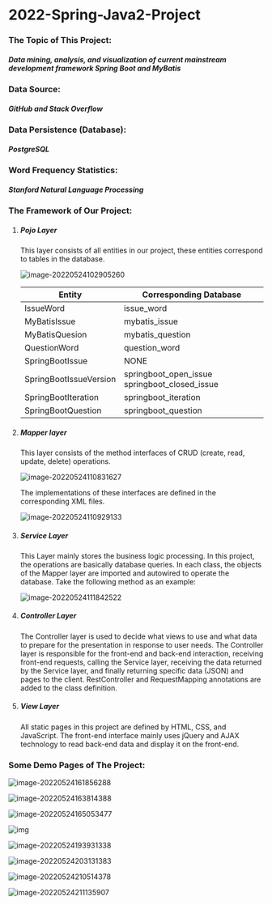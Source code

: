# **2022-Spring-Java2-Project**

### **The Topic of This Project:**

##### *Data mining, analysis, and visualization of current mainstream development framework Spring Boot and MyBatis*

### Data Source:

##### *GitHub and Stack Overflow*

### Data Persistence (Database):

##### PostgreSQL

### Word Frequency Statistics:

##### Stanford Natural Language Processing

### The Framework of Our Project:

1. ##### Pojo Layer

   This layer consists of all entities in our project, these entities correspond to tables in the database.

   ![image-20220524102905260](https://s2.loli.net/2022/05/24/Ov7iZhy98HISPpl.png)

   | Entity                 | Corresponding Database                        |
      | ---------------------- | --------------------------------------------- |
   | IssueWord              | issue_word                                    |
   | MyBatisIssue           | mybatis_issue                                 |
   | MyBatisQuesion         | mybatis_question                              |
   | QuestionWord           | question_word                                 |
   | SpringBootIssue        | NONE                                          |
   | SpringBootIssueVersion | springboot_open_issue springboot_closed_issue |
   | SpringBootIteration    | springboot_iteration                          |
   | SpringBootQuestion     | springboot_question                           |

2. ##### Mapper layer

   This layer consists of the method interfaces of CRUD (create, read, update, delete) operations.

   ![image-20220524110831627](https://s2.loli.net/2022/05/24/1TwdbmPIleqHEou.png)

   The implementations of these interfaces are defined in the corresponding XML files.

   ![image-20220524110929133](https://s2.loli.net/2022/05/24/LXZDSlYkz5mRQeb.png)

3. ##### Service Layer

   This Layer mainly stores the business logic processing. In this project, the operations are basically database queries. In each class, the objects of the Mapper layer are imported and autowired to operate the database. Take the following method as an example:

   ![image-20220524111842522](https://s2.loli.net/2022/05/24/V6LFzMlhBQoaDSg.png)

4. ##### Controller Layer

   The Controller layer is used to decide what views to use and what data to prepare for the presentation in response to user needs. The Controller layer is responsible for the front-end and back-end interaction, receiving front-end requests, calling the Service layer, receiving the data returned by the Service layer, and finally returning specific data (JSON) and pages to the client. RestController and RequestMapping annotations are added to the class definition.

5. ##### View Layer

   All static pages in this project are defined by HTML, CSS, and JavaScript. The front-end interface mainly uses jQuery and AJAX technology to read back-end data and display it on the front-end.

### Some Demo Pages of The Project:

![image-20220524161856288](https://s2.loli.net/2022/05/24/MpzuQdFeXqYNsfV.png)

![image-20220524163814388](https://s2.loli.net/2022/05/24/GbzANKgE2IOY1fV.png)

![image-20220524165053477](https://s2.loli.net/2022/07/06/LBYRqy6Fmo9bHVX.png)

![img](https://s2.loli.net/2022/05/24/7PGIpaM5Tnx3R9e.jpg)

![image-20220524193931338](https://s2.loli.net/2022/05/24/xRohEb28r4dS1Di.png)

![image-20220524203131383](https://s2.loli.net/2022/05/24/xw8Qtieojfgs5ZD.png)

![image-20220524210514378](https://s2.loli.net/2022/05/24/4zOqmETvPky6GWl.png)

![image-20220524211135907](https://s2.loli.net/2022/05/24/mHQwWlzKx8CX9ct.png)